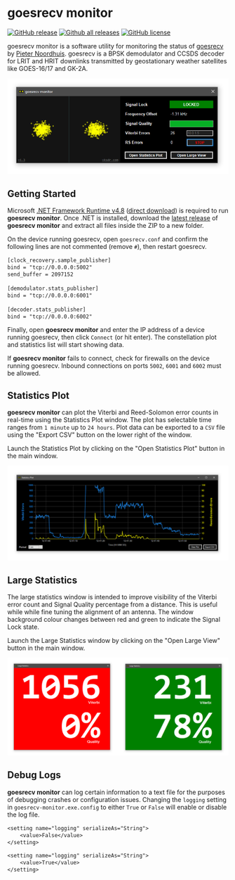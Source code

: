 # goesrecv monitor

[![GitHub release](https://img.shields.io/github/release/sam210723/goesrecv-monitor.svg)](https://github.com/sam210723/goesrecv-monitor/releases/latest)
[![Github all releases](https://img.shields.io/github/downloads/sam210723/goesrecv-monitor/total.svg)](https://github.com/sam210723/goesrecv-monitor/releases/latest)
[![GitHub license](https://img.shields.io/github/license/sam210723/goesrecv-monitor.svg)](https://github.com/sam210723/goesrecv-monitor/master/LICENSE)

goesrecv monitor is a software utility for monitoring the status of [goesrecv](https://github.com/pietern/goestools) by [Pieter Noordhuis](https://twitter.com/pnoordhuis). goesrecv is a BPSK demodulator and CCSDS decoder for LRIT and HRIT downlinks transmitted by geostationary weather satellites like GOES-16/17 and GK-2A.

<p align="center"><img src="screenshots/main-window.png"></p>

## Getting Started
Microsoft [.NET Framework Runtime v4.8](https://dotnet.microsoft.com/download/dotnet-framework/net48) ([direct download](https://dotnet.microsoft.com/download/dotnet-framework/thank-you/net48-web-installer)) is required to run **goesrecv monitor**. Once .NET is installed, download the [latest release](https://github.com/sam210723/goesrecv-monitor/releases/latest/download/goesrecv-monitor.zip) of **goesrecv monitor** and extract all files inside the ZIP to a new folder.

On the device running goesrecv, open ```goesrecv.conf``` and confirm the following lines are not commented (remove ```#```), then restart goesrecv.
```
[clock_recovery.sample_publisher]
bind = "tcp://0.0.0.0:5002"
send_buffer = 2097152

[demodulator.stats_publisher]
bind = "tcp://0.0.0.0:6001"

[decoder.stats_publisher]
bind = "tcp://0.0.0.0:6002"
```

Finally, open **goesrecv monitor** and enter the IP address of a device running goesrecv, then click ```Connect``` (or hit enter). The constellation plot and statistics list will start showing data.

If **goesrecv monitor** fails to connect, check for firewalls on the device running goesrecv. Inbound connections on ports ```5002```, ```6001``` and ```6002``` must be allowed.

## Statistics Plot
**goesrecv monitor** can plot the Viterbi and Reed-Solomon error counts in real-time using the Statistics Plot window. The plot has selectable time ranges from ``1 minute`` up to ``24 hours``. Plot data can be exported to a ``CSV`` file using the "Export CSV" button on the lower right of the window.

Launch the Statistics Plot by clicking on the "Open Statistics Plot" button in the main window.

<p align="center"><img src="screenshots/stats-plot.png"></p>

## Large Statistics
The large statistics window is intended to improve visibility of the Viterbi error count and Signal Quality percentage from a distance. This is useful while while fine tuning the alignment of an antenna. The window background colour changes between red and green to indicate the Signal Lock state.

Launch the Large Statistics window by clicking on the "Open Large View" button in the main window.

<p align="center"><img src="screenshots/large-stats.png"></p>

## Debug Logs
**goesrecv monitor** can log certain information to a text file for the purposes of debugging crashes or configuration issues. Changing the ```logging``` setting in ```goesrecv-monitor.exe.config``` to either ```True``` or ```False``` will enable or disable the log file.
```
<setting name="logging" serializeAs="String">
    <value>False</value>
</setting>
```

```
<setting name="logging" serializeAs="String">
    <value>True</value>
</setting>
```
